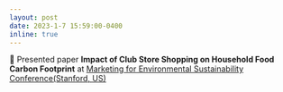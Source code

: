 ```yaml
---
layout: post
date: 2023-1-7 15:59:00-0400
inline: true
---
```


:microphone: Presented paper **Impact of Club Store Shopping on Household Food Carbon Footprint** at [Marketing for Environmental Sustainability Conference(Stanford, US)](https://gsb.stanford.edu/faculty-research/faculty/conferences/business-environmental-sustainability/marketing)
